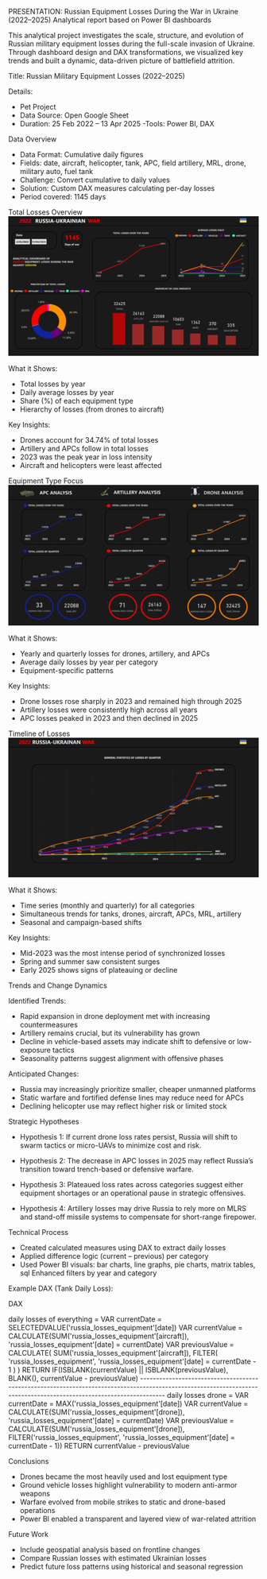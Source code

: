 PRESENTATION: Russian Equipment Losses During the War in Ukraine (2022–2025)
Analytical report based on Power BI dashboards

This analytical project investigates the scale, structure, and evolution of Russian military equipment losses during the full-scale invasion of Ukraine. Through dashboard design and DAX transformations, we visualized key trends and built a dynamic, data-driven picture of battlefield attrition.

Title:
Russian Military Equipment Losses (2022–2025)

Details:

- Pet Project
- Data Source: Open Google Sheet
- Duration: 25 Feb 2022 – 13 Apr 2025
-Tools: Power BI, DAX

Data Overview

- Data Format: Cumulative daily figures
- Fields: date, aircraft, helicopter, tank, APC, field artillery, MRL, drone, military auto, fuel tank
- Challenge: Convert cumulative to daily values
- Solution: Custom DAX measures calculating per-day losses
- Period covered: 1145 days


Total Losses Overview
![Image alt](https://github.com/YakymivLuybomyr/2022-Russia-Ukraine-War/blob/main/DATA/WAR%202022%20dashboard%201.png)

What it Shows:

- Total losses by year
- Daily average losses by year
- Share (%) of each equipment type
- Hierarchy of losses (from drones to aircraft)

Key Insights:

- Drones account for 34.74% of total losses
- Artillery and APCs follow in total losses
- 2023 was the peak year in loss intensity
- Aircraft and helicopters were least affected


 
 Equipment Type Focus
![Image alt](https://github.com/YakymivLuybomyr/2022-Russia-Ukraine-War/blob/main/DATA/WAR%202022%20dashboard%202.png)

What it Shows:

- Yearly and quarterly losses for drones, artillery, and APCs
- Average daily losses by year per category
- Equipment-specific patterns

Key Insights:

- Drone losses rose sharply in 2023 and remained high through 2025
- Artillery losses were consistently high across all years
- APC losses peaked in 2023 and then declined in 2025

Timeline of Losses
![Image alt](https://github.com/YakymivLuybomyr/2022-Russia-Ukraine-War/blob/main/DATA/WAR%202022%20dashboard%203.png)

What it Shows:

- Time series (monthly and quarterly) for all categories
- Simultaneous trends for tanks, drones, aircraft, APCs, MRL, artillery
- Seasonal and campaign-based shifts

Key Insights:

- Mid-2023 was the most intense period of synchronized losses
- Spring and summer saw consistent surges
- Early 2025 shows signs of plateauing or decline


Trends and Change Dynamics

Identified Trends:

- Rapid expansion in drone deployment met with increasing countermeasures
- Artillery remains crucial, but its vulnerability has grown
- Decline in vehicle-based assets may indicate shift to defensive or low-exposure tactics
- Seasonality patterns suggest alignment with offensive phases

Anticipated Changes:

- Russia may increasingly prioritize smaller, cheaper unmanned platforms
- Static warfare and fortified defense lines may reduce need for APCs
- Declining helicopter use may reflect higher risk or limited stock


Strategic Hypotheses

- Hypothesis 1:
If current drone loss rates persist, Russia will shift to swarm tactics or micro-UAVs to minimize cost and risk.

- Hypothesis 2:
The decrease in APC losses in 2025 may reflect Russia’s transition toward trench-based or defensive warfare.

- Hypothesis 3:
Plateaued loss rates across categories suggest either equipment shortages or an operational pause in strategic offensives.

- Hypothesis 4:
Artillery losses may drive Russia to rely more on MLRS and stand-off missile systems to compensate for short-range firepower.

Technical Process

- Created calculated measures using DAX to extract daily losses
- Applied difference logic (current – previous) per category
- Used Power BI visuals: bar charts, line graphs, pie charts, matrix tables, sql
   Enhanced filters by year and category

Example DAX (Tank Daily Loss):

DAX

daily losses of everything = 
VAR currentDate = SELECTEDVALUE('russia_losses_equipment'[date])
VAR currentValue = CALCULATE(SUM('russia_losses_equipment'[aircraft]), 'russia_losses_equipment'[date] = currentDate)
VAR previousValue = 
    CALCULATE(
        SUM('russia_losses_equipment'[aircraft]),
        FILTER(
            'russia_losses_equipment',
            'russia_losses_equipment'[date] = currentDate - 1
        )
    )
RETURN
    IF(ISBLANK(currentValue) || ISBLANK(previousValue), BLANK(), currentValue - previousValue)
    --------------------------------------------------------------------------------------------------------------------------------------------------------------------
    daily losses drone = 
VAR currentDate = MAX('russia_losses_equipment'[date])
VAR currentValue = CALCULATE(SUM('russia_losses_equipment'[drone]), 'russia_losses_equipment'[date] = currentDate)
VAR previousValue = CALCULATE(SUM('russia_losses_equipment'[drone]), FILTER('russia_losses_equipment', 'russia_losses_equipment'[date] = currentDate - 1))
RETURN currentValue - previousValue



Conclusions

- Drones became the most heavily used and lost equipment type
- Ground vehicle losses highlight vulnerability to modern anti-armor weapons
- Warfare evolved from mobile strikes to static and drone-based operations
- Power BI enabled a transparent and layered view of war-related attrition

Future Work

- Include geospatial analysis based on frontline changes
- Compare Russian losses with estimated Ukrainian losses
- Predict future loss patterns using historical and seasonal regression

